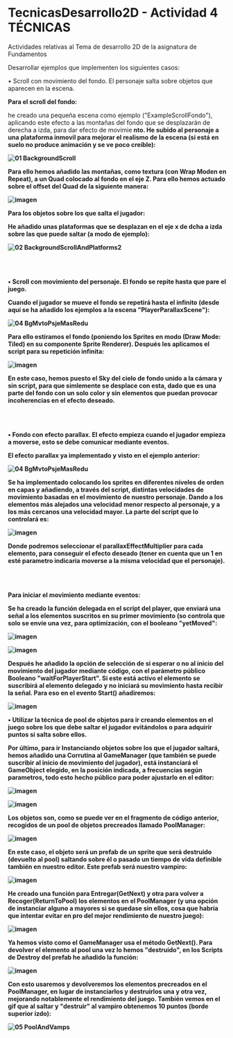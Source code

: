 # TecnicasDesarrollo2D - Actividad 4 TÉCNICAS
Actividades relativas al Tema de desarrollo 2D de la asignatura de Fundamentos

Desarrollar ejemplos que implementen los siguientes casos: 

   • Scroll con movimiento del fondo. El personaje salta sobre objetos que aparecen en la escena. 
   
   <b>Para el scroll del fondo: </b>
   
   he creado una pequeña escena como ejemplo ("ExampleScrollFondo"), aplicando este efecto a las montañas del fondo que se desplazarán de derecha a izda, para dar efecto de movimie<b> nto. He subido al personaje a una plataforma inmovil para mejorar el realismo de la escena (si está en suelo no produce animación y se ve poco creíble):
   
   ![01 BackgroundScroll](https://user-images.githubusercontent.com/92461845/148611379-f646407f-22a8-4a0c-b8aa-37ed4901598e.gif)

   Para ello hemos añadido las montañas, como textura (con Wrap Moden en Repeat), a un Quad colocado al fondo en el eje Z. Para ello hemos actuado sobre el offset del Quad de la siguiente manera:
   
   ![imagen](https://user-images.githubusercontent.com/92461845/148611845-e525d324-1ecb-4409-8541-7ceca46b97bd.png)

   
   <b>Para los objetos sobre los que salta el jugador: </b>
   
   He añadido unas plataformas que se desplazan en el eje x de dcha a izda sobre las que puede saltar (a modo de ejemplo):
   
   ![02 BackgroundScrollAndPlatforms2](https://user-images.githubusercontent.com/92461845/148616704-7bb451be-2246-42e7-86f5-0cb2a9b4f203.gif)
   
   <br /><br />
    
   • Scroll con movimiento del personaje. El fondo se repite hasta que pare el juego. 
   
   Cuando el jugador se mueve el fondo se repetirá hasta el infinito (desde aquí se ha añadido los ejemplos a la escena "PlayerParallaxScene"):
   
   ![04 BgMvtoPsjeMasRedu](https://user-images.githubusercontent.com/92461845/148617368-4a022207-70ff-48ac-8ddb-08e3413f954f.gif)
   
   Para ello estiramos el fondo (poniendo los Sprites en modo (Draw Mode: Tiled) en su componente Sprite Renderer). Después les aplicamos el script para su repetición infinita:
   
   ![imagen](https://user-images.githubusercontent.com/92461845/148617769-6c271d40-9503-46fe-85c3-3f7fc22f4edc.png)

   En este caso, hemos puesto el Sky del cielo de fondo unido a la cámara y sin script, para que simlemente se desplace con esta, dado que es una parte del fondo con un solo color y sin elementos que puedan provocar incoherencias en el efecto deseado.
   
   <br /><br />
    
   • <b>Fondo con efecto parallax.</b> El efecto empieza cuando el jugador empieza a moverse, esto se debe comunicar mediante eventos. 
   
   El efecto parallax ya implementado y visto en el ejemplo anterior:
   
   ![04 BgMvtoPsjeMasRedu](https://user-images.githubusercontent.com/92461845/148617950-f34d6e1a-3367-4a56-a67c-d70ee21de879.gif)

   Se ha implementado colocando los sprites en diferentes niveles de orden en capas y añadiendo, a través del script, distintas velocidades de movimiento basadas en el movimiento de nuestro personaje. Dando a los elementos más alejados una velocidad menor respecto al personaje, y a los más cercanos una velocidad mayor. La parte del script que lo controlará es:
   
   ![imagen](https://user-images.githubusercontent.com/92461845/148618187-8eff4d6c-b059-48de-b54b-ec5a6f28c1b6.png)

   Donde podremos seleccionar el parallaxEffectMultiplier para cada elemento, para conseguir el efecto deseado (tener en cuenta que un 1 en esté parametro indicaría moverse a la misma velocidad que el personaje). 
   
   <br /><br />
   
   <b>Para iniciar el movimiento mediante eventos:</b>
   
   Se ha creado la función delegada en el script del player, que enviará una señal a los elementos suscritos en su primer movimiento (so controla que solo se envíe una vez, para optimización, con el booleano "yetMoved":
   
   ![imagen](https://user-images.githubusercontent.com/92461845/148644316-d5c3d58b-303e-40a8-a4e7-6d37186119be.png)

   ![imagen](https://user-images.githubusercontent.com/92461845/148644383-b0e9b046-bb75-4489-a17d-e6f6878159e9.png)
 
   
   Después he añadido la opción de selección de si esperar o no al inicio del movimiento del jugador mediante código, con el parámetro público Booleano "waitForPlayerStart". Si este está activo el elemento se suscribirá al elemento delegado y no iniciará su movimiento hasta recibir la señal. Para eso en el evento Start() añadiremos:
   
   ![imagen](https://user-images.githubusercontent.com/92461845/148644504-e4f78ca7-1d94-45cc-bf91-322f941c7d6e.png)

   
   • Utilizar la técnica de pool de objetos para ir creando elementos en el juego sobre los que debe saltar el jugador evitándolos o para adquirir puntos si salta sobre ellos. 
    
   Por último, para ir Instanciando objetos sobre los que el jugador saltará, hemos añadido una Corrutina al GameManager (que también se puede suscribir al inicio de movimiento del jugador), está instanciará el GameObject elegido, en la posición indicada, a frecuencias según parametros, todo esto hecho público para poder ajustarlo en el editor:
   
   ![imagen](https://user-images.githubusercontent.com/92461845/148644643-1806e99a-03cd-4011-a214-c103af45f088.png)
   
   ![imagen](https://user-images.githubusercontent.com/92461845/148644674-b37a71a5-64b7-4cd4-b0fe-1d827371c67a.png)

   Los objetos son, como se puede ver en el fragmento de código anterior, recogidos de un pool de objetos precreados llamado PoolManager:
   
   ![imagen](https://user-images.githubusercontent.com/92461845/148644730-c0bb20cf-1407-473b-b0ed-cf9b7c1c8ae5.png)
   
   En este caso, el objeto será un prefab de un sprite que será destruido (devuelto al pool) saltando sobre él o pasado un tiempo de vida definible también en nuestro editor. Este prefab será nuestro vampiro:
   
   ![imagen](https://user-images.githubusercontent.com/92461845/148644929-b7e93b10-e106-412d-bd1f-404d09f9bd27.png)

   He creado una función para Entregar(GetNext) y otra para volver a Recoger(ReturnToPool) los elementos en el PoolManager (y una opción de instanciar alguno a mayores si se quedase sin ellos, cosa que habría que intentar evitar en pro del mejor rendimiento de nuestro juego):
   
   ![imagen](https://user-images.githubusercontent.com/92461845/148644820-3b46d172-18da-40bf-97f3-b33409cc0cdf.png)

   Ya hemos visto como el GameManager usa el método GetNext(). Para devolver el elemento al pool una vez lo hemos "destruido", en los Scripts de Destroy del prefab he añadido la función:
   
   ![imagen](https://user-images.githubusercontent.com/92461845/148645051-16c5babb-a760-4ef0-a06b-f7d78abf4474.png)

   Con esto usaremos y devolveremos los elementos precreados en el PoolManager, en lugar de instanciarlos y destruirlos una y otra vez, mejorando notablemente el rendimiento del juego. También vemos en el gif que al saltar y "destruir" al vampiro obtenemos 10 puntos (borde superior izdo):

   ![05 PoolAndVamps](https://user-images.githubusercontent.com/92461845/148645256-b1d2002c-2174-4581-a78c-cafe6a5bff9d.gif)



